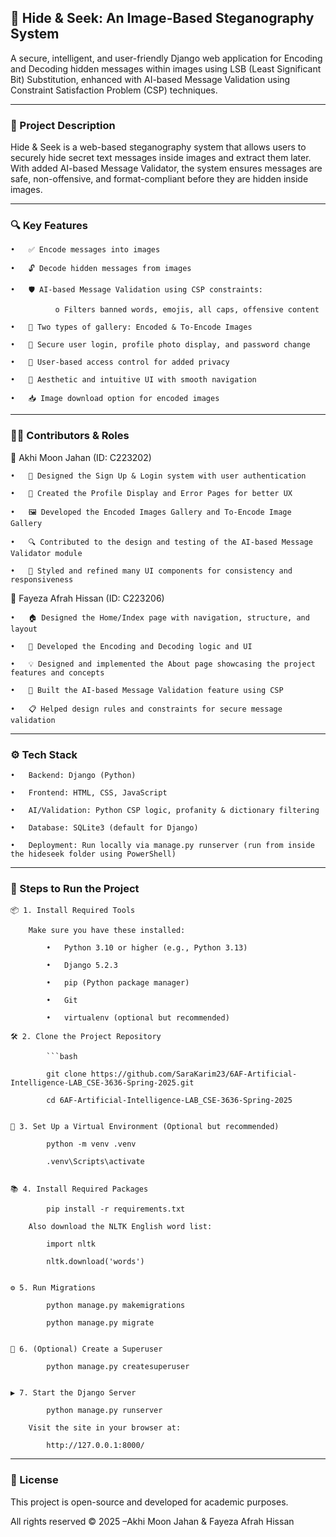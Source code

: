 ## 🔐 Hide & Seek: An Image-Based Steganography System

A secure, intelligent, and user-friendly Django web application for Encoding and Decoding hidden messages within images using LSB (Least Significant Bit) Substitution, enhanced with AI-based Message Validation using Constraint Satisfaction Problem (CSP) techniques.


------------------------------------------------------------------------------------------------------------------------
### 📝 Project Description

Hide & Seek is a web-based steganography system that allows users to securely hide secret text messages inside images and extract them later. 
With added AI-based Message Validator, the system ensures messages are safe, non-offensive, and format-compliant before they are hidden inside images.


------------------------------------------------------------------------------------------------------------------------
### 🔍 Key Features

    •	✅ Encode messages into images

    •	🔓 Decode hidden messages from images

    •	🛡️ AI-based Message Validation using CSP constraints:

              o	Filters banned words, emojis, all caps, offensive content

    •	📂 Two types of gallery: Encoded & To-Encode Images

    •	🔐 Secure user login, profile photo display, and password change

    •	👥 User-based access control for added privacy

    •	🎨 Aesthetic and intuitive UI with smooth navigation

    •	📥 Image download option for encoded images



------------------------------------------------------------------------------------------------------------------------
### 👩‍💻 Contributors & Roles


👤 Akhi Moon Jahan (ID: C223202)

    •	📝 Designed the Sign Up & Login system with user authentication

    •	👤 Created the Profile Display and Error Pages for better UX

    •	🖼️ Developed the Encoded Images Gallery and To-Encode Image Gallery 

    •	🔍 Contributed to the design and testing of the AI-based Message Validator module

    •	🎨 Styled and refined many UI components for consistency and responsiveness



👤 Fayeza Afrah Hissan (ID: C223206)

    •	🏠 Designed the Home/Index page with navigation, structure, and layout

    •	🧬 Developed the Encoding and Decoding logic and UI

    •	💡 Designed and implemented the About page showcasing the project features and concepts

    •	🧠 Built the AI-based Message Validation feature using CSP

    •	📋 Helped design rules and constraints for secure message validation



------------------------------------------------------------------------------------------------------------------------
### ⚙️ Tech Stack

    •	Backend: Django (Python)

    •	Frontend: HTML, CSS, JavaScript

    •	AI/Validation: Python CSP logic, profanity & dictionary filtering

    •	Database: SQLite3 (default for Django)

    •	Deployment: Run locally via manage.py runserver (run from inside the hideseek folder using PowerShell)



------------------------------------------------------------------------------------------------------------------------
### 🚀 Steps to Run the Project

    📦 1. Install Required Tools

        Make sure you have these installed:

            •	Python 3.10 or higher (e.g., Python 3.13)

            •	Django 5.2.3

            •	pip (Python package manager)
            
            •	Git

            •	virtualenv (optional but recommended)

    🛠️ 2. Clone the Project Repository

            ```bash
            
            git clone https://github.com/SaraKarim23/6AF-Artificial-Intelligence-LAB_CSE-3636-Spring-2025.git
            
            cd 6AF-Artificial-Intelligence-LAB_CSE-3636-Spring-2025


    📁 3. Set Up a Virtual Environment (Optional but recommended)

            python -m venv .venv

            .venv\Scripts\activate   


    📚 4. Install Required Packages

            pip install -r requirements.txt

        Also download the NLTK English word list:

            import nltk

            nltk.download('words')


    ⚙️ 5. Run Migrations

            python manage.py makemigrations

            python manage.py migrate


    👤 6. (Optional) Create a Superuser

            python manage.py createsuperuser


    ▶️ 7. Start the Django Server

            python manage.py runserver

        Visit the site in your browser at:

            http://127.0.0.1:8000/



------------------------------------------------------------------------------------------------------------------------
### 📄 License

This project is open-source and developed for academic purposes.

All rights reserved ©️ 2025 –Akhi Moon Jahan & Fayeza Afrah Hissan

